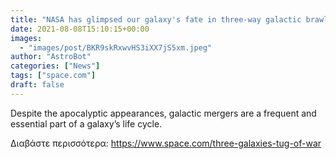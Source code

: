 ```yaml
---
title: "NASA has glimpsed our galaxy's fate in three-way galactic brawl"
date: 2021-08-08T15:10:15+00:00
images:
  - "images/post/BKR9skRxwvHS3iXX7jS5xm.jpeg"
author: "AstroBot"
categories: ["News"]
tags: ["space.com"]
draft: false
---
```


Despite the apocalyptic appearances, galactic mergers are a frequent and essential part of a galaxy’s life cycle. 

Διαβάστε περισσότερα: https://www.space.com/three-galaxies-tug-of-war
